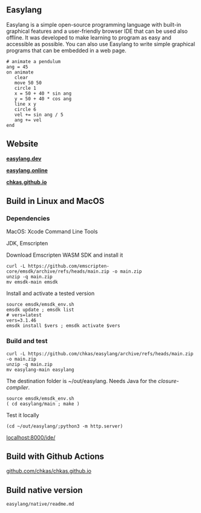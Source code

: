 ##  Easylang

Easylang is a simple open-source programming language with built-in graphical features and a user-friendly browser IDE that can be used also offline. It was developed to make learning to program as easy and accessible as possible. You can also use Easylang to write simple graphical programs that can be embedded in a web page.

~~~
# animate a pendulum
ang = 45
on animate
   clear
   move 50 50
   circle 1
   x = 50 + 40 * sin ang
   y = 50 + 40 * cos ang
   line x y
   circle 6
   vel += sin ang / 5
   ang += vel
end
~~~

## Website

**[easylang.dev](https://easylang.dev/)**

**[easylang.online](https://easylang.online/)**

**[chkas.github.io](https://chkas.github.io/)**

## Build in Linux and MacOS

### Dependencies

MacOS: Xcode Command Line Tools

JDK, Emscripten

Download Emscripten WASM SDK and install it

~~~
curl -L https://github.com/emscripten-core/emsdk/archive/refs/heads/main.zip -o main.zip
unzip -q main.zip
mv emsdk-main emsdk
~~~

Install and activate a tested version

~~~
source emsdk/emsdk_env.sh
emsdk update ; emsdk list
# vers=latest
vers=3.1.46
emsdk install $vers ; emsdk activate $vers
~~~

### Build and test

~~~
curl -L https://github.com/chkas/easylang/archive/refs/heads/main.zip -o main.zip
unzip -q main.zip
mv easylang-main easylang
~~~

The destination folder is ~/out/easylang. Needs Java for the *closure-compiler*.

~~~
source emsdk/emsdk_env.sh
( cd easylang/main ; make )
~~~

Test it locally

~~~
(cd ~/out/easylang/;python3 -m http.server)
~~~

[localhost:8000/ide/](http://localhost:8000/ide/)

## Build with Github Actions

[github.com/chkas/chkas.github.io](https://github.com/chkas/chkas.github.io)

## Build native version

~~~
easylang/native/readme.md
~~~

